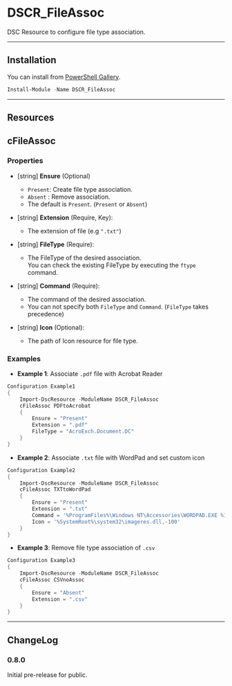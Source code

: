 # DSCR_FileAssoc

DSC Resource to configure file type association.

----
## Installation
You can install from [PowerShell Gallery](https://www.powershellgallery.com/packages/DSCR_FileAssoc/).
```Powershell
Install-Module -Name DSCR_FileAssoc
```

----
## Resources
## **cFileAssoc**

### Properties
+ [string] **Ensure** (Optional)
    + `Present`: Create file type association.
    + `Absent` : Remove association.
    + The default is `Present`. (`Present` or `Absent`)

+ [string] **Extension** (Require, Key):
    + The extension of file (e.g `".txt"`)

+ [string] **FileType** (Require):
    + The FileType of the desired association.  
    You can check the existing FileType by executing the `ftype` command.

+ [string] **Command** (Require):
    + The command of the desired association.
    + You can not specify both `FileType` and `Command`. (`FileType` takes precedence)

+ [string] **Icon** (Optional):
    + The path of Icon resource for file type.


### Examples
+ **Example 1**: Associate `.pdf` file with Acrobat Reader
```Powershell
Configuration Example1
{
    Import-DscResource -ModuleName DSCR_FileAssoc
    cFileAssoc PDFtoAcrobat
    {
        Ensure = "Present"
        Extension = ".pdf"
        FileType = "AcroExch.Document.DC"
    }
}
```

+ **Example 2**: Associate `.txt` file with WordPad and set custom icon
```Powershell
Configuration Example2
{
    Import-DscResource -ModuleName DSCR_FileAssoc
    cFileAssoc TXTtoWordPad
    {
        Ensure = "Present"
        Extension = ".txt"
        Command = '%ProgramFiles%\Windows NT\Accessories\WORDPAD.EXE %1'
        Icon = '%SystemRoot%\system32\imageres.dll,-100'
    }
}
```

+ **Example 3**: Remove file type association of `.csv`
```Powershell
Configuration Example3
{
    Import-DscResource -ModuleName DSCR_FileAssoc
    cFileAssoc CSVnoAssoc
    {
        Ensure = "Absent"
        Extension = ".csv"
    }
}
```

----
## ChangeLog
### 0.8.0
Initial pre-release for public.

